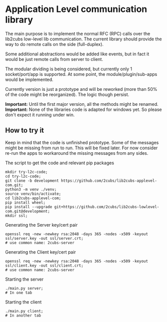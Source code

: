 # Application Level communication library
The main purpose is to implement the normal RFC (RPC) calls over the lib2cubs low-level lib communication.
The current library should provide the way to do remote calls on the side (full-duplex).

Some additional abstractions would be added like events, but in fact it would be just remote calls from server to client.

The modular dividing is being considered, but currently only 1 socket/port/app is supported. At some point, the module/plugin/sub-apps
would be implemented.

Currently version is just a prototype and will be reworked (more than 50% of the code might be reorganized). The logic 
though persist.

**Important:** Until the first major version, all the methods might be renamed.
**Important:** None of the libraries code is adapted for windows yet. So please don't expect it running under win.

## How to try it
Keep in mind that the code is unfinished prototype. Some of the messages might be missing from run to run. This will be 
fixed later. For now consider re-run the apps to workaround the missing messages from any sides.

The script to get the code and relevant pip packages
```shell script
mkdir try-l2c-code;
cd try-l2c-code;
git clone -b development https://github.com/2cubs/lib2cubs-applevel-com.git;
python3 -m venv ./venv;
source venv/bin/activate;
cd lib2cubs-applevel-com;
pip install wheel;
pip install --upgrade git+https://github.com/2cubs/lib2cubs-lowlevel-com.git@development;
mkdir ssl;
```

Generating the Server key/cert pair
```shell script
openssl req -new -newkey rsa:2048 -days 365 -nodes -x509 -keyout ssl/server.key -out ssl/server.crt;
# use common name: 2cubs-server
```

Generating the Client key/cert pair
```shell script
openssl req -new -newkey rsa:2048 -days 365 -nodes -x509 -keyout ssl/client.key -out ssl/client.crt;
# use common name: 2cubs-server
```

Starting the server
```shell script
./main.py server;
# In one tab
```

Starting the client
```shell script
./main.py client;
# In another tab
```